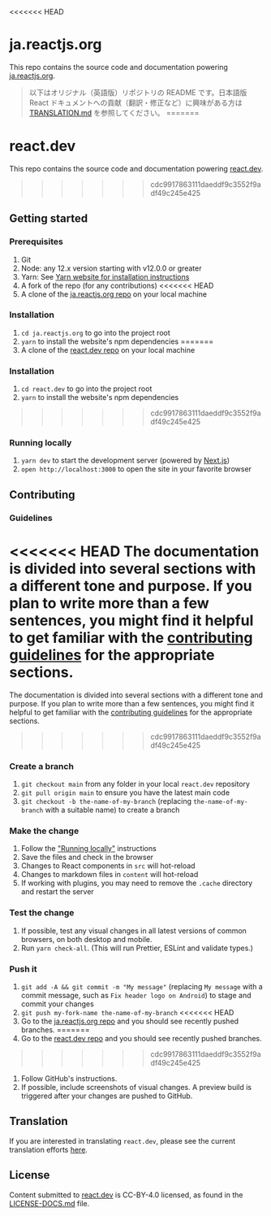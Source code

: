 <<<<<<< HEAD
# ja.reactjs.org

This repo contains the source code and documentation powering [ja.reactjs.org](https://ja.reactjs.org/).

> 以下はオリジナル（英語版）リポジトリの README です。日本語版 React ドキュメントへの貢献（翻訳・修正など）に興味がある方は [TRANSLATION.md](TRANSLATION.md) を参照してください。
=======
# react.dev

This repo contains the source code and documentation powering [react.dev](https://react.dev/).
>>>>>>> cdc9917863111daeddf9c3552f9adf49c245e425

## Getting started

### Prerequisites

1. Git
1. Node: any 12.x version starting with v12.0.0 or greater
1. Yarn: See [Yarn website for installation instructions](https://yarnpkg.com/lang/en/docs/install/)
1. A fork of the repo (for any contributions)
<<<<<<< HEAD
1. A clone of the [ja.reactjs.org repo](https://github.com/reactjs/ja.reactjs.org) on your local machine

### Installation

1. `cd ja.reactjs.org` to go into the project root
1. `yarn` to install the website's npm dependencies
=======
1. A clone of the [react.dev repo](https://github.com/reactjs/react.dev) on your local machine

### Installation

1. `cd react.dev` to go into the project root
3. `yarn` to install the website's npm dependencies
>>>>>>> cdc9917863111daeddf9c3552f9adf49c245e425

### Running locally

1. `yarn dev` to start the development server (powered by [Next.js](https://nextjs.org/))
1. `open http://localhost:3000` to open the site in your favorite browser

## Contributing

### Guidelines

<<<<<<< HEAD
The documentation is divided into several sections with a different tone and purpose. If you plan to write more than a few sentences, you might find it helpful to get familiar with the [contributing guidelines](https://github.com/reactjs/ja.reactjs.org/blob/main/CONTRIBUTING.md#guidelines-for-text) for the appropriate sections.
=======
The documentation is divided into several sections with a different tone and purpose. If you plan to write more than a few sentences, you might find it helpful to get familiar with the [contributing guidelines](https://github.com/reactjs/react.dev/blob/main/CONTRIBUTING.md#guidelines-for-text) for the appropriate sections.
>>>>>>> cdc9917863111daeddf9c3552f9adf49c245e425

### Create a branch

1. `git checkout main` from any folder in your local `react.dev` repository
1. `git pull origin main` to ensure you have the latest main code
1. `git checkout -b the-name-of-my-branch` (replacing `the-name-of-my-branch` with a suitable name) to create a branch

### Make the change

1. Follow the ["Running locally"](#running-locally) instructions
1. Save the files and check in the browser
  1. Changes to React components in `src` will hot-reload
  1. Changes to markdown files in `content` will hot-reload
  1. If working with plugins, you may need to remove the `.cache` directory and restart the server

### Test the change

1. If possible, test any visual changes in all latest versions of common browsers, on both desktop and mobile.
2. Run `yarn check-all`. (This will run Prettier, ESLint and validate types.)

### Push it

1. `git add -A && git commit -m "My message"` (replacing `My message` with a commit message, such as `Fix header logo on Android`) to stage and commit your changes
1. `git push my-fork-name the-name-of-my-branch`
<<<<<<< HEAD
1. Go to the [ja.reactjs.org repo](https://github.com/reactjs/ja.reactjs.org) and you should see recently pushed branches.
=======
1. Go to the [react.dev repo](https://github.com/reactjs/react.dev) and you should see recently pushed branches.
>>>>>>> cdc9917863111daeddf9c3552f9adf49c245e425
1. Follow GitHub's instructions.
1. If possible, include screenshots of visual changes. A preview build is triggered after your changes are pushed to GitHub.

## Translation

If you are interested in translating `react.dev`, please see the current translation efforts [here](https://github.com/reactjs/react.dev/issues/4135).

## License
Content submitted to [react.dev](https://react.dev/) is CC-BY-4.0 licensed, as found in the [LICENSE-DOCS.md](https://github.com/reactjs/react.dev/blob/main/LICENSE-DOCS.md) file.
